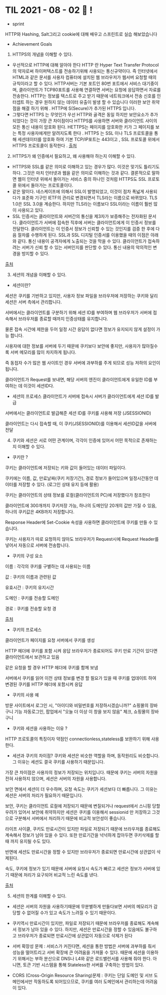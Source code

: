 # TIL 2021 - 08 - 02  📖 !

- sprint

HTTP와 Hashing, Salt그리고 cookie에 대해 배우고 스프린트로 실습 해보았습니다 

- Achievement Goals

1. HTTPS의 개념을 이해할 수 있다.
- 우선적으로 HTTP에 대해 알아야 한다 HTTP 란 Hyper Text Transfer Protocol 의 약자로써 하이퍼텍스트를 전송하기위해 사용되는 통신규약이다. 즉 인터넷에서 HTML과 같은 문서를 사용자 컴퓨터에 설치된 웹 브라우저가 웹서버 요청할 때의 규칙이라고 할 수 있다.
HTTP서버는 기본 포트인 80번 포트에서 서비스 대기중이며, 클라이언트가 TCP80포트를 사용해 연결하면 서버는 요청에 응답하면서 자료를 전송한다. HTTP는 정보를 텍스트로 주고 받기 때문에 네트워크에서 전송 신호를 인터셉트 하는 경우 원하지 않는 데이터 유출이 발생 할 수 있습니다 이러한 보안 취약점을 해결 하기 위해 . HTTP에 S(Secure)가 추가된 HTTPS 입니다. 
- 그렇다면 HTTPS 는 무엇인가 우선 HTTP와 골격은 동일 하지만 보안요소가 추가되었다는 것이 가장 큰 차이점이다 HTTPS를 사용하면 서버와 클라이언트 사이의 모든 통신 내용이 암호화 된다. 
HETTPS는 페이지를 암호화한 키가 그 페이지를 보는 특정 사용자에게만 알려지도록 한다 . HTTPS 는 SSL 이나 TLS 프로토콜을 통해 세션데이터를 암호화 하여 기본 TCP/IP포트는 443이고 , SSL 프로토콜 위에서 HTTPS 프로토콜이 동작한다 . 
[출처](https://eun-jeong.tistory.com/27)
2. HTTPS가 왜 인증에서 필요하고, 왜 사용해야 하는지 이해할 수 있다.
- HTTPS와 SSL를 같은 의미로 이해하고 있는 경우가 많다. 이것은 맞기도 틀리기도 하다. 그것은 마치 인터넷과 웹을 같은 의미로 이해하는 것과 같다. 결론적으로 말하면 웹이 인터넷 위에서 돌아가는 서비스 중의 하나인 것처럼 HTTPS도 SSL 프로토콜 위에서 돌아가는 프로토콜이다.
- 같은 말이다. 네스케이프에 의해서 SSL이 발명되었고, 이것이 점차 폭넓게 사용되다가 표준화 기구인 IETF의 관리로 변경되면서 TLS라는 이름으로 바뀌었다. TLS 1.0은 SSL 3.0을 계승한다. 하지만 TLS라는 이름보다 SSL이라는 이름이 훨씬 많이 사용되고 있다.
- SSL 인증서는 클라이언트와 서버간의 통신을 제3자가 보증해주는 전자화된 문서다. 클라이언트가 서버에 접속한 직후에 서버는 클라이언트에게 이 인증서 정보를 전달한다. 클라이언트는 이 인증서 정보가 신뢰할 수 있는 것인지를 검증 한 후에 다음 절차를 수행하게 된다. SSL과 SSL 디지털 인증서를 이용했을 때의 이점은 아래와 같다.
통신 내용이 공격자에게 노출되는 것을 막을 수 있다. 
클라이언트가 접속하려는 서버가 신뢰 할 수 있는 서버인지를 판단할 수 있다.
통신 내용의 악의적인 변경을 방지할 수 있다. 

[출처](https://www.opentutorials.org/course/228/4894)

3. 세션의 개념을 이해할 수 있다.
- 세션이란?

세션은 쿠키를 기반하고 있지만, 사용자 정보 파일을 브라우저에 저장하는 쿠키와 달리 세션은 서버 측에서 관리합니다.

서버에서는 클라이언트를 구분하기 위해 세션 ID를 부여하며 웹 브라우저가 서버에 접속해서 브라우저를 종료할 때까지 인증상태를 유지합니다.

물론 접속 시간에 제한을 두어 일정 시간 응답이 없다면 정보가 유지되지 않게 설정이 가능 합니다.

사용자에 대한 정보를 서버에 두기 때문에 쿠키보다 보안에 좋지만, 사용자가 많아질수록 서버 메모리를 많이 차지하게 됩니다.

즉 동접자 수가 많은 웹 사이트인 경우 서버에 과부하를 주게 되므로 성능 저하의 요인이 됩니다.

클라이언트가 Request를 보내면, 해당 서버의 엔진이 클라이언트에게 유일한 ID를 부여하는 데 이것이 세션ID다.


- 세션의 프로세스 
 클라이언트가 서버에 접속시 서버가 클라이언트에게 세션 ID를 발급

 서버에서는 클라이언트로 발급해준 세션 ID를 쿠키를 사용해 저장 (JSESSIONID)

 클라이언트는 다시 접속할 때, 이 쿠키(JSESSIONID)를 이용해서 세션ID값을 서버에 전달

4. 쿠키와 세션은 서로 어떤 관계이며, 각각이 인증에 있어서 어떤 목적으로 존재하는지 이해할 수 있다.

- 쿠키란 ?

 쿠키는 클라이언트에 저장되는 키와 값이 들어있는 데이터 파일이다.

 쿠키에는 이름, 값, 만료날짜(쿠키 저장기간), 경로 정보가 들어있으며 일정시간동안 데이터를 저장할 수 있다. (로그인 상태 유지 등에 활용)

 쿠키는 클라이언트의 상태 정보를 로컬(클라이언트의 PC)에 저장했다가 참조한다

 클라이언트에 300개까지 쿠키저장 가능, 하나의 도메인당 20개의 값만 가질 수 있음, 하나의 쿠키값은 4KB까지 저장합니다.

 Response Header에 Set-Cookie 속성을 사용하면 클라이언트에 쿠키를 만들 수 있습니다.

 쿠키는 사용자가 따로 요청하지 않아도 브라우저가 Request시에 Request Header를 넣어서 자동으로 서버에 전송합니다.

 - 쿠키의 구성 요소

 이름 : 각각의 쿠키를 구별하는 데 사용되는 이름

 값 : 쿠키의 이름과 관련된 값

 유효시간 : 쿠키의 유지시간

 도메인 : 쿠키를 전송할 도메인

 경로 : 쿠키를 전송할 요청 경


[출처](https://interconnection.tistory.com/74 )


 - 쿠키의 프로세스 

 클라이언트가 페이지를 요청
 서버에서 쿠키를 생성

 HTTP 헤더에 쿠키를 포함 시켜 응답
 브라우저가 종료되어도 쿠키 만료 기간이 있다면 클라이언트에서 보관하고 있음

 같은 요청을 할 경우 HTTP 헤더에 쿠키를 함께 보냄

 서버에서 쿠키를 읽어 이전 상태 정보를 변경 할 필요가 있을 때 쿠키를 업데이트 하여 변경된 쿠키를 HTTP 헤더에 포함시켜 응답

- 쿠키의 사용 예

 방문 사이트에서 로그인 시, "아이디와 비밀번호를 저장하시겠습니까?"
 쇼핑몰의 장바구니 기능
 자동로그인, 팝업에서 "오늘 더 이상 이 창을 보지 않음" 체크, 쇼핑몰의 장바구니

 - 쿠키와 세션을 사용하는 이유 ?

  HTTP 프로토콜의 특징이자 약점인 connectionless,stateless를 보완하기 위해 사용한다.

  - 세션과 쿠키의 차이점?
  쿠키와 세션은 비슷한 역할을 하며, 동작원리도 비슷합니다. 그 이유는 세션도 결국 쿠키를 사용하기 때문입니다.

 가장 큰 차이점은 사용자의 정보가 저장되는 위치입니다. 때문에 쿠키는 서버의 자원을 전혀 사용하지 않으며, 세션은 서버의 자원을 사용합니다.

 보안 면에서 세션이 더 우수하며, 요청 속도는 쿠키가 세션보다 더 빠릅니다. 그 이유는 세션은 서버의 처리가 필요하기 때문입니다.

 보안, 쿠키는 클라이언트 로컬에 저장되기 때문에 변질되거나 request에서 스니핑 당할 우려가 있어서 보안에 취약하지만 세션은 쿠키를 이용해서 sessionid 만 저장하고 그것으로 구분해서 서버에서 처리하기 때문에 비교적 보안성이 좋습니다.

 라이프 사이클, 쿠키도 만료시간이 있지만 파일로 저장되기 때문에 브라우저를 종료해도 계속해서 정보가 남아 있을 수 있다. 또한 만료기간을 넉넉하게 잡아두면 쿠키삭제를 할 때 까지 유지될 수도 있다.

 반면에 세션도 만료시간을 정할 수 있지만 브라우저가 종료되면 만료시간에 상관없이 삭제된다.

 속도, 쿠키에 정보가 있기 때문에 서버에 요청시 속도가 빠르고 세션은 정보가 서버에 있기 때문에 처리가 요구되어 비교적 느린 속도를 낸다.


[출처](https://interconnection.tistory.com/74)

5. 세션의 한계를 이해할 수 있다.
- 세션은 서버의 자원을 사용하기때문에 무분별하게 만들다보면 서버의 메모리가 감당할 수 없어질 수가 있고 속도가 느려질 수 있기 때문이다.

- 쿠키역시 만료시간이 있지만, 파일로 저장되기 때문에 브라우저를 종료해도 계속해서 정보가 남아 있을 수 있다.
하지만, 세션은 만료시간을 정할 수 있음에도 불구하고 브라우저가 종료되면 만료시간에 상관없이 자동으로 삭제가 된다

- 서버 확장성 문제 :
서비스가 커진다면, 세션을 통한 방법은 서버에 과부하를 줘서 성능을 떨어트리고 서버 확장에 큰 어려움을 가져올 수 있다.
때문에 세션을 이용하기 위해서는 부하 분산으로 DNS나 L4와 같은 로드밸런서를 사용해 줘야 한다.
아니면, 토큰 기반 시스템을 통해 Stateless한 서버를 구축하는 방법이 있다.

- CORS (Cross-Origin Resource Sharing)문제 :
쿠키는 단일 도메인 및 서브 도메인에서만 작동하도록 되어있으므로, 쿠키를 여러 도메인에서 관리하는데 어려움이 있다.